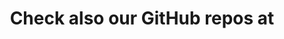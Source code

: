 ---
title: "Check also our GitHub repos at"
image: "/images/code/iplgithub.webp"
weight: 8
draft: false
link: "https://github.com/IPL-UV/"
---